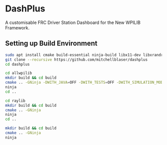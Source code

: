 # DashPlus

A customisable FRC Driver Station Dashboard for the New WPILIB Framework.

## Setting up Build Environment

```bash
sudo apt install cmake build-essential ninja-build libx11-dev libxrandr-dev libxinerama-dev libxcursor-dev libxi-dev libopencv-dev freeglut3-dev
git clone --recursive https://github.com/mitchellblaser/dashplus
cd dashplus

cd allwpilib
mkdir build && cd build
cmake .. -GNinja -DWITH_JAVA=OFF -DWITH_TESTS=OFF -DWITH_SIMULATION_MODULES=OFF -DWITH_CSCORE=OFF -DWITH_GUI=OFF
ninja
cd ..

cd raylib
mkdir build && cd build
cmake .. -GNinja
ninja
cd ..

mkdir build && cd build
cmake .. -GNinja
ninja
```
